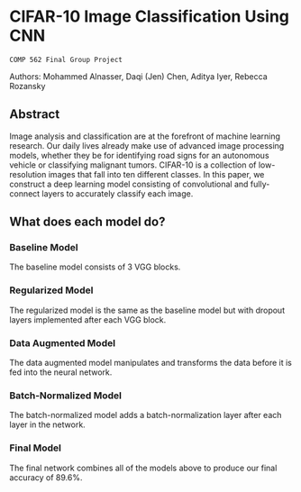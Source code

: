 # CIFAR-10 Image Classification Using CNN
`COMP 562 Final Group Project`

Authors: Mohammed Alnasser, Daqi (Jen) Chen, Aditya Iyer, Rebecca Rozansky

## Abstract

Image analysis and classification are at the forefront of machine learning research. Our daily lives already make use of advanced image processing models, whether they be for identifying road signs for an autonomous vehicle or classifying malignant tumors. CIFAR-10 is a collection of low-resolution images that fall into ten different classes. In this paper, we construct a deep learning model consisting of convolutional and fully-connect layers to accurately classify each image.

## What does each model do?

### Baseline Model

The baseline model consists of 3 VGG blocks.

### Regularized Model

The regularized model is the same as the baseline model but with dropout layers implemented after each VGG block.

### Data Augmented Model

The data augmented model manipulates and transforms the data before it is fed into the neural network.

### Batch-Normalized Model

The batch-normalized model adds a batch-normalization layer after each layer in the network.

### Final Model

The final network combines all of the models above to produce our final accuracy of 89.6%.
